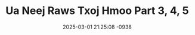 ---
layout: movie-video-data
date: 2025-03-01 21:25:08 -0938
categories: movie

# Site Attributes
title: "Ua Neej Raws Txoj Hmoo Part 3, 4, 5"
permalink: "/movie/Ua_Neej_Raws_Txoj_Hmoo_Part_3,_4,_5"

# Movie Attributes
synopsis: ""
producer: "Asian Video Production"
director: ""
writer: ""
video_link: "https://youtu.be/KpaVcbm5EoI?si=UPft_RO6IiCQTch0"
genre: "Drama"
year: "2008"
release_type: "DVD"
storage: "Center for Hmong Studies"
thumbnail: "/assets/images/movie_thumbnails/Ua Neej Raws Txoj Hmoo Part 1, 2, 3.jpeg"
publishing_company: "Asian Video Production"

# Sequels + Parts
base_movie: "Ua Neej Raws Txoj Hmoo Part 1, 2, 3"
total_parts: 2
sequel: ""

# Movie Cast
cast:
#VALUE!
---